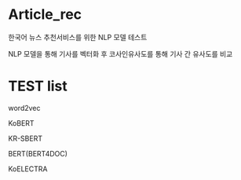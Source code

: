 # Article_rec

한국어 뉴스 추천서비스를 위한 NLP 모델 테스트

NLP 모델을 통해 기사를 벡터화 후 코사인유사도를 통해 기사 간 유사도를 비교

# TEST list
word2vec

KoBERT

KR-SBERT

BERT(BERT4DOC)

KoELECTRA
